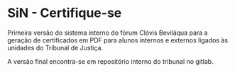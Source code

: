 <h1> SiN - Certifique-se </h1>

Primeira versão do sistema interno do fórum Clóvis Beviláqua para a geração de certificados em PDF para alunos internos e externos ligados às unidades do Tribunal de Justiça.

A versão final encontra-se em repositório interno do tribunal no gitlab.
